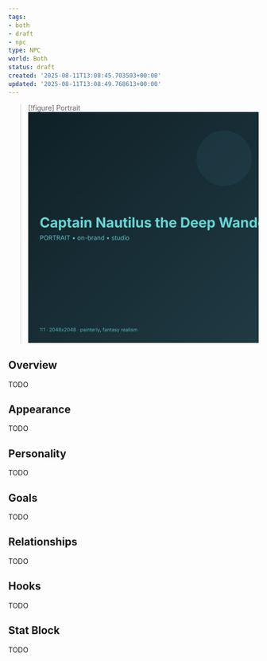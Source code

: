 ```yaml
---
tags:
- both
- draft
- npc
type: NPC
world: Both
status: draft
created: '2025-08-11T13:08:45.703503+00:00'
updated: '2025-08-11T13:08:49.768613+00:00'
---
```


> [!figure] Portrait
![](04_Resources/Assets/Generated/Portraits/portrait-npc-captain-nautilus-the-deep-wanderer-captain-nautilus-the-deep-wanderer.svg)



## Overview

TODO
## Appearance

TODO
## Personality

TODO
## Goals

TODO
## Relationships

TODO
## Hooks

TODO
## Stat Block

TODO
